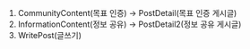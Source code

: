 1. CommunityContent(목표 인증) ->  PostDetail(목표 인증 게시글)
2. InformationContent(정보 공유) ->  PostDetail2(정보 공유 게시글)
3. WritePost(글쓰기)
